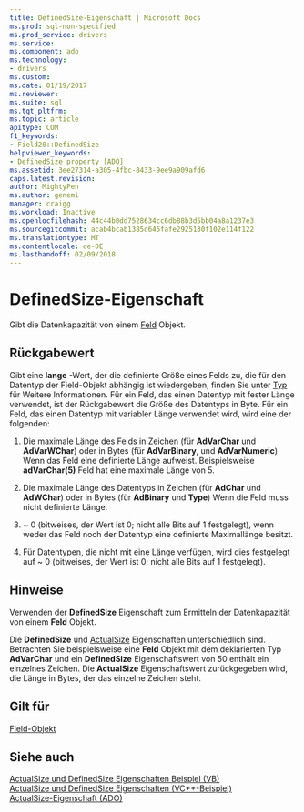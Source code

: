 ```yaml
---
title: DefinedSize-Eigenschaft | Microsoft Docs
ms.prod: sql-non-specified
ms.prod_service: drivers
ms.service: 
ms.component: ado
ms.technology:
- drivers
ms.custom: 
ms.date: 01/19/2017
ms.reviewer: 
ms.suite: sql
ms.tgt_pltfrm: 
ms.topic: article
apitype: COM
f1_keywords:
- Field20::DefinedSize
helpviewer_keywords:
- DefinedSize property [ADO]
ms.assetid: 3ee27314-a305-4fbc-8433-9ee9a909afd6
caps.latest.revision: 
author: MightyPen
ms.author: genemi
manager: craigg
ms.workload: Inactive
ms.openlocfilehash: 44c44b0dd7528634cc6db88b3d5bb04a8a1237e3
ms.sourcegitcommit: acab4bcab1385d645fafe2925130f102e114f122
ms.translationtype: MT
ms.contentlocale: de-DE
ms.lasthandoff: 02/09/2018
---
```

# <a name="definedsize-property"></a>DefinedSize-Eigenschaft
Gibt die Datenkapazität von einem [Feld](../../../ado/reference/ado-api/field-object.md) Objekt.  
  
## <a name="return-value"></a>Rückgabewert  
 Gibt eine **lange** -Wert, der die definierte Größe eines Felds zu, die für den Datentyp der Field-Objekt abhängig ist wiedergeben, finden Sie unter [Typ](../../../ado/reference/ado-api/type-property-ado.md) für Weitere Informationen. Für ein Feld, das einen Datentyp mit fester Länge verwendet, ist der Rückgabewert die Größe des Datentyps in Byte. Für ein Feld, das einen Datentyp mit variabler Länge verwendet wird, wird eine der folgenden:  
  
1.  Die maximale Länge des Felds in Zeichen (für **AdVarChar** und **AdVarWChar**) oder in Bytes (für **AdVarBinary**, und **AdVarNumeric**) Wenn das Feld eine definierte Länge aufweist. Beispielsweise **adVarChar(5)** Feld hat eine maximale Länge von 5.  
  
2.  Die maximale Länge des Datentyps in Zeichen (für **AdChar** und **AdWChar**) oder in Bytes (für **AdBinary** und **Type**) Wenn die Feld muss nicht definierte Länge.  
  
3.  ~ 0 (bitweises, der Wert ist 0; nicht alle Bits auf 1 festgelegt), wenn weder das Feld noch der Datentyp eine definierte Maximallänge besitzt.  
  
4.  Für Datentypen, die nicht mit eine Länge verfügen, wird dies festgelegt auf ~ 0 (bitweises, der Wert ist 0; nicht alle Bits auf 1 festgelegt).  
  
## <a name="remarks"></a>Hinweise  
 Verwenden der **DefinedSize** Eigenschaft zum Ermitteln der Datenkapazität von einem **Feld** Objekt.  
  
 Die **DefinedSize** und [ActualSize](../../../ado/reference/ado-api/actualsize-property-ado.md) Eigenschaften unterschiedlich sind. Betrachten Sie beispielsweise eine **Feld** Objekt mit dem deklarierten Typ **AdVarChar** und ein **DefinedSize** Eigenschaftswert von 50 enthält ein einzelnes Zeichen. Die **ActualSize** Eigenschaftswert zurückgegeben wird, die Länge in Bytes, der das einzelne Zeichen steht.  
  
## <a name="applies-to"></a>Gilt für  
 [Field-Objekt](../../../ado/reference/ado-api/field-object.md)  
  
## <a name="see-also"></a>Siehe auch  
 [ActualSize und DefinedSize Eigenschaften Beispiel (VB)](../../../ado/reference/ado-api/actualsize-and-definedsize-properties-example-vb.md)   
 [ActualSize und DefinedSize Eigenschaften (VC++-Beispiel)](../../../ado/reference/ado-api/actualsize-and-definedsize-properties-example-vc.md)   
 [ActualSize-Eigenschaft (ADO)](../../../ado/reference/ado-api/actualsize-property-ado.md)
